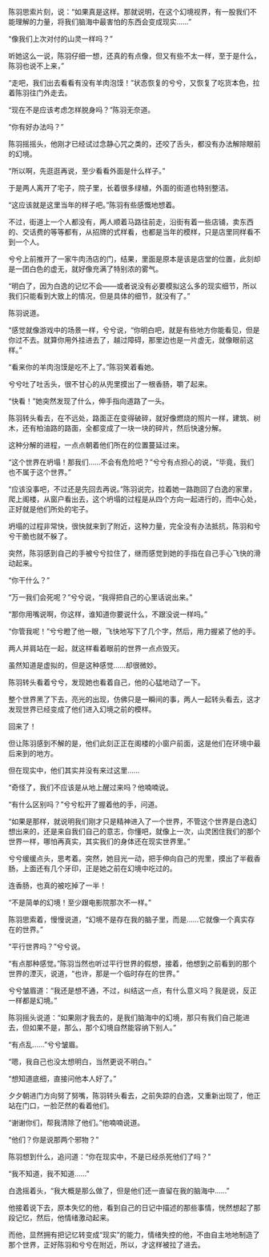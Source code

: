 陈羽思索片刻，说：“如果真是这样。那就说明，在这个幻境视界，有一股我们不能理解的力量，将我们脑海中最害怕的东西会变成现实……”

“像我们上次对付的山灵一样吗？”

听她这么一说，陈羽仔细一想，还真的有点像，但又有些不太一样，至于是什么，陈羽也说不上来，”

“走吧，我们出去看看有没有羊肉泡馍！”状态恢复的兮兮，又恢复了吃货本色，拉着陈羽往门外走去。

“现在不是应该考虑怎样脱身吗？”陈羽无奈道。

“你有好办法吗？”

陈羽摇摇头，他刚才已经试过念静心咒之类的，还咬了舌头，都没有办法解除眼前的幻境。

“所以啊，先逛逛再说，至少看看外面是什么样子。”

于是两人离开了宅子，院子里，长着很多绿植，外面的街道也特别整洁。

“这应该就是这里当年的样子吧。”陈羽有些感慨地想着。

不过，街道上一个人都没有，两人顺着马路往前走，沿街有着一些店铺，卖东西的、交话费的等等都有，从招牌的式样看，也都是当年的模样，只是店里同样看不到一个人。

兮兮上前推开了一家牛肉汤店的门，结果，里面是原本是该是店堂的位置，此刻却是一团白色的虚无，就好像充满了特别浓的雾气。

“明白了，因为白逸的记忆不会——或者说没有必要模拟这么多的现实细节，所以我们只能看到大致上的情况，但是具体的细节，就没有了。”

陈羽说道。

“感觉就像游戏中的场景一样，兮兮说，“你明白吧，就是有些地方你能看见，但是你过不去。就算你用外挂进去了，越过障碍，那里边也是一片虚无，就像眼前这样。”

“看来你的羊肉泡馍是吃不上了。”陈羽笑着看她。

兮兮吐了吐舌头，很不甘心的从兜里摸出了一根香肠，嚼了起来。

“快看！”她突然发现了什么，伸手指向道路了一头。

陈羽转头看去，在不远处，路面正在变得破碎，就好像燃烧的照片一样，建筑、树木，还有柏油路的路面，全都变成了一块一块的碎片，然后快速分解。

这种分解的进程，一点点朝着他们所在的位置蔓延过来。

“这个世界在坍塌！那我们……不会有危险吧？”兮兮有点担心的说，“毕竟，我们也不属于这个世界。”

“应该没事吧，不过还是先回去再说。”陈羽说完，拉着她一路跑回了白逸的家里，爬上阁楼，从窗户看出去，这个坍塌的过程是从四个方向一起进行的，而中心处，正好就是他们所处的宅子。

坍塌的过程非常快，很快就来到了附近，这种力量，完全没有办法抵抗，陈羽和兮兮干脆也就不躲了。

突然，陈羽感到自己的手被兮兮拉住了，继而感觉到她的手指在自己手心飞快的滑动起来。

“你干什么？”

“万一我们会死呢？”兮兮说，“我得把自己的心里话说出来。”

“那你用嘴说啊，你这样，谁知道你要说什么，不跟没说一样吗。”

“你管我呢！”兮兮瞪了他一眼，飞快地写下了几个字，然后，用力握紧了他的手。

两人并肩站在一起，就这样看着眼前的世界一点点毁灭。

虽然知道是虚拟的，但是这种感觉……却很微妙。

陈羽转头看着兮兮，发现她也看着自己，他的心猛地动了一下。

整个世界黑了下去，亮光的出现，仿佛只是一瞬间的事，两人一起转头看去，这才发现世界已经变成了他们进入幻境之前的模样。

回来了！

但让陈羽感到不解的是，他们此刻正正在阁楼的小窗户前面，这是他们在环境中最后来到的地方。

但在现实中，他们其实并没有来过这里……

“奇怪了，我们不应该是从地上醒过来吗？他喃喃说。

“有什么区别吗？”兮兮松开了握着他的手，问道。

“如果是那样，就说明我们刚才只是精神进入了一个世界，不管这个世界是白逸幻想出来的，还是来自我们自己的意志，你懂吧，就像上一次，山灵困住我们的那个世界一样，哪怕再真实，其实我们的身体还在现实世界里。”

兮兮缓缓点头，思考着。突然，她目光一动，把手伸向自己的兜里，摸出了半截香肠，上面还有几个牙印，正是她之前在幻境中吃过的。

连香肠，也真的被吃掉了一半！

“不是简单的幻境！至少跟电影院那次不一样。”

陈羽思索着，慢慢说道，“幻境不是存在我的脑子里，而是……它就像一个真实存在的世界。”

“平行世界吗？”兮兮说。

“有点那种感觉。”陈羽当然也听过平行世界的假想，接着，他想到之前看到的那个世界的湮灭，说道，“也许，那是一个临时存在的世界。”

兮兮皱眉道：“我还是想不通，不过，纠结这一点，有什么意义吗？我是说，反正一样都是幻境。”

陈羽摇头说道：“如果刚才我去的，是我们脑海中的幻境，那只有我们自己能进去，但如果不是，那么，那个幻境自然能容纳下别人。”

“有点乱……”兮兮皱眉。

“嗯，我自己也没太想明白，当然更说不明白。”

“想知道底细，直接问他本人好了。”

夕夕朝进门方向努了努嘴，陈羽转头看去，之前失踪的白逸，又重新出现了，他正站在门口，一脸茫然的看着他们。

“谢谢你们，帮我清除了他们。”他喃喃说道。

“他们？你是说那两个邪物？”

陈羽想到什么，追问道：“你在现实中，不是已经杀死他们了吗？”

“我不知道，我不知道……”

白逸摇着头，“我大概是那么做了，但是他们还一直留在我的脑海中……”

他接着说下去，原本失忆的他，看到自己的日记中描述的那些事情，恍然想起了那段记忆，然后，他情绪激动起来。

而他，显然拥有把记忆转变成“现实”的能力，情绪失控的他，不由自主地地制造了那个世界，正好陈羽和兮兮在附近，所以，才这样被拉了进去。
